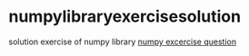 # numpylibraryexercisesolution
solution exercise of numpy library 
[numpy excercise question](https://github.com/Abhayks2808/numpy-library-exercise-question)
